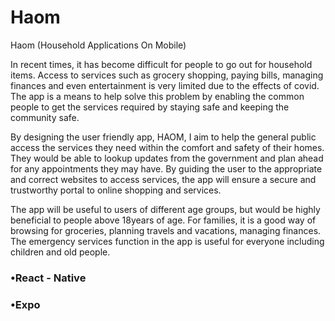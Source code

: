 # Haom
Haom (Household Applications On Mobile)

In recent times, it has become difficult for people to go out for household items. Access to services such as grocery shopping, paying bills, managing finances and even entertainment is very limited due to the effects of covid. The app is a means to help solve this problem by enabling the common people to get the services required by staying safe and keeping the community safe.

By designing the user friendly app, HAOM, I aim to help the general public access the services they need within the comfort and safety of their homes. They would be able to lookup updates from the government and plan ahead for any appointments they may have. By guiding the user to the appropriate and correct websites to access services, the app will ensure a secure and trustworthy portal to online shopping and services.

The app will be useful to users of different age groups, but would be highly beneficial to people above 18years of age. For families, it is a good way of browsing for groceries, planning travels and vacations, managing finances. The emergency services function in the app is useful for everyone including children and old people.

<h3>•React - Native</h3>
<h3>•Expo</h3>
